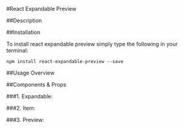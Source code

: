 #React Expandable Preview

##Description


##Installation

To install react expandable preview simply type the following in your terminal:
```
npm install react-expandable-preview --save
```

##Usage Overview


##Components & Props

###1. Expandable:

###2. Item:

###3. Preview: